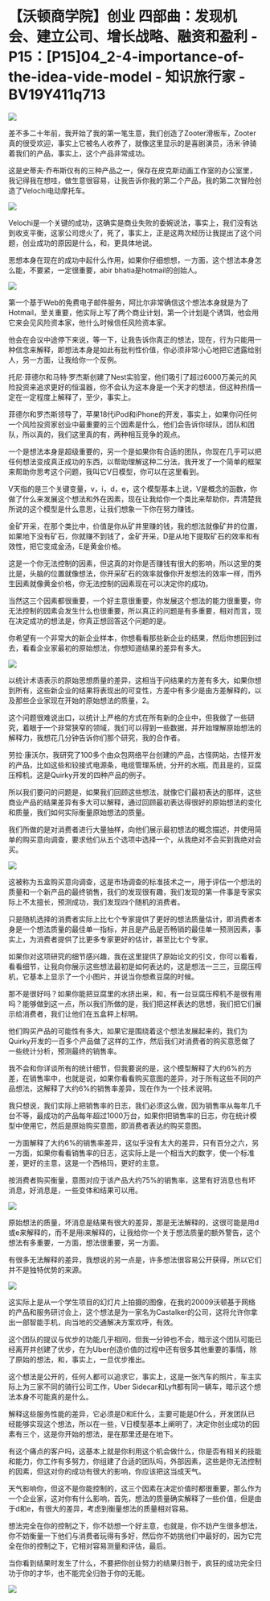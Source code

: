 # 【沃顿商学院】创业 四部曲：发现机会、建立公司、增长战略、融资和盈利 - P15：[P15]04_2-4-importance-of-the-idea-vide-model - 知识旅行家 - BV19Y411q713

![](img/c19004a21125587b302d8509d5130d3b_0.png)

差不多二十年前，我开始了我的第一笔生意，我们创造了Zooter滑板车，Zooter真的很受欢迎，事实上它被名人收养了，就像这里显示的是喜剧演员，汤米·钟骑着我们的产品，事实上，这个产品非常成功。

这是史蒂夫·乔布斯仅有的三种产品之一，保存在皮克斯动画工作室的办公室里，我记得我在想哇，做生意很容易，让我告诉你我的第二个产品，我的第二次冒险创造了Velochi电动摩托车。



![](img/c19004a21125587b302d8509d5130d3b_2.png)

Velochi是一个关键的成功，这确实是商业失败的委婉说法，事实上，我们没有达到收支平衡，这家公司熄火了，死了，事实上，正是这两次经历让我提出了这个问题，创业成功的原因是什么，和，更具体地说。

思想本身在现在的成功中起什么作用，如果你仔细想想，一方面，这个想法本身怎么能，不要紧，一定很重要，abir bhatia是hotmail的创始人。



![](img/c19004a21125587b302d8509d5130d3b_4.png)

第一个基于Web的免费电子邮件服务，阿比尔非常确信这个想法本身就是为了Hotmail，至关重要，他实际上写了两个商业计划，第一个计划是个诱饵，他会用它来会见风险资本家，他什么时候信任风险资本家。

他会在会议中途停下来说，等一下，让我告诉你真正的想法，现在，行为只能用一种信念来解释，即想法本身是如此有批判性价值，你必须非常小心地把它透露给别人，另一方面，让我给你一个反例。

托尼·菲德尔和马特·罗杰斯创建了Nest实验室，他们吸引了超过6000万美元的风险投资来追求更好的恒温器，你不会认为这本身是一个天才的想法，但这种热情一定在一定程度上解释了，至少，事实上。

菲德尔和罗杰斯领导了，苹果18代iPod和iPhone的开发，事实上，如果你问任何一个风险投资家创业中最重要的三个因素是什么，他们会告诉你球队，团队和团队，所以真的，我们这里真的有，两种相互竞争的观点。

一个是想法本身是超级重要的，另一个是如果你有合适的团队，你现在几乎可以把任何想法变成真正成功的东西，以帮助理解这种二分法，我开发了一个简单的框架来帮助你思考这个问题，我叫它V日模型，你可以在这里看到。

V天指的是三个关键变量，v，i，d，e，这个模型基本上说，V是概念的函数，你做了什么来发展这个想法和外在因素，现在让我给你一个类比来帮助你，弄清楚我所说的这个模型是什么意思，让我们想象一下你在努力赚钱。

金矿开采，在那个类比中，价值是你从矿井里赚的钱，我的想法就像矿井的位置，如果地下没有矿石，你就赚不到钱了，金矿开采，D是从地下提取矿石的效率和有效性，把它变成金汤，E是黄金价格。

这是一个你无法控制的因素，但这真的对你是否赚钱有很大的影响，所以这里的类比是，头脑的位置就像想法，你开采矿石的效率就像你开发想法的效率一样，而外生因素就像黄金价格，你无法控制的因素现在可以决定你的成功。

当然这三个因素都很重要，一个好主意很重要，你发展这个想法的能力很重要，你无法控制的因素会发生什么也很重要，所以真正的问题是有多重要，相对而言，现在决定成功的想法是，你真正想回答这个问题的是。

你希望有一个非常大的新企业样本，你想看看那些新企业的结果，然后你想回到过去，看看企业家最初的原始想法，你想知道结果的差异有多大。



![](img/c19004a21125587b302d8509d5130d3b_6.png)

以统计术语表示的原始思想质量的差异，这相当于问结果的方差有多大，如果你想到所有，这些新企业的结果将表现出的可变性，方差中有多少是由方差解释的，以及那些企业家现在开始的原始想法的质量，2。

这个问题很难说出口，以统计上严格的方式在所有新的企业中，但我做了一些研究，着眼于一个非常狭窄的领域，我们可以得到一些数据，并开始理解原始想法的解释力，我想花几分钟告诉你们那个研究，我的合作者。

劳拉·康沃尔，我研究了100多个由众包网络平台创建的产品，古怪网站，古怪开发的产品，比如这些和铰接式电源条，电缆管理系统，分开的水瓶，而且是的，豆腐压榨机，这是Quirky开发的四种产品的例子。

所以我们要问的问题是，如果我们回顾这些想法，就像它们最初表达的那样，这些商业产品的结果差异有多大可以解释，通过回顾最初表达得很好的原始想法的变化和质量，我们如何实际衡量原始想法的质量。

我们所做的是对消费者进行大量抽样，向他们展示最初想法的概念描述，并使用简单的购买意向调查，要求他们从五个选项中选择一个，从我绝对不会买到我绝对会买。



![](img/c19004a21125587b302d8509d5130d3b_8.png)

这被称为五盒购买意向调查，这是市场调查的标准技术之一，用于评估一个想法的质量和一个新产品的最终销售，我们的发现很有趣，我们发现的第一件事是专家实际上不太擅长，预测成功，我们发现四个随机的消费者。

只是随机选择的消费者实际上比七个专家提供了更好的想法质量估计，即消费者本身是一个想法质量的最佳单一指标，并且是产品是否畅销的最佳单一预测因素，事实上，为消费者提供了比更多专家更好的估计，甚至比七个专家。

如果你对这项研究的细节感兴趣，我在这里提供了原始论文的引文，你可以看看，看看细节，让我向你展示这些想法最初是如何表达的，这是想法一三三，豆腐压榨机，它基本上显示了一个小图片，并说当你想煮豆腐的时候。

那不是很好吗？如果你能把豆腐里的水挤出来，和，有一台豆腐压榨机不是很有用吗？能够做到这一点，所以我们所做的是，我们把这样表达的思想，我们把它们展示给消费者，我们让他们在五盒秤上标明。

他们购买产品的可能性有多大，如果它是围绕着这个想法发展起来的，我们为Quirky开发的一百多个产品做了这样的工作，然后我们对消费者的购买意愿做了一些统计分析，预测最终的销售率。

我不会和你详谈所有的统计细节，但我要说的是，这个模型解释了大约6%的方差，在销售率中，也就是说，如果你看看购买意图的差异，对于所有这些不同的产品想法，这解释了大约6%的销售率差异，现在作为一个技术说明。

我只想说，我们实际上把销售率的日志，我们必须这么做，因为销售率从每年几千台不等，最成功的产品每年超过1000万台，如果你把销售率的日志，你在统计模型中使用它，然后是原始购买意图，即消费者表达的购买意图。

一方面解释了大约6%的销售率差异，这似乎没有太大的差异，只有百分之六，另一方面，如果你看看销售率的日志，这实际上是一个相当大的数字，使一个标准差，更好的主意，这是一个西格玛，更好的主意。

按消费者购买衡量，意图对应于该产品大约75%的销售率，这里有好消息也有坏消息，好消息是，一些变体和结果可以用。



![](img/c19004a21125587b302d8509d5130d3b_10.png)

原始想法的质量，坏消息是结果有很大的差异，那是无法解释的，这很可能是用d或e来解释的，而不是用i来解释的，让我给你一个关于想法质量的额外警告，这个想法有多重要，一方面，想法很重要，另一方面。

有很多无法解释的差异，我想说的另一点是，许多想法很容易公开获得，所以它们并不是独特优势的来源。

![](img/c19004a21125587b302d8509d5130d3b_12.png)

这实际上是从一个学生项目的幻灯片上拍摄的图像，在我的20009沃顿基于网络的产品和服务研讨会上，这个想法是为一家名为Castalker的公司，这将允许你拿出一部智能手机，向当地的交通解决方案欢呼，有效。

这个团队的提议与优步的功能几乎相同，但我一分钟也不会，暗示这个团队可能已经离开并创建了优步，在为Uber创造价值的过程中还有很多其他重要的事情，除了原始的想法，和，事实上，一旦优步推出。

这个想法是公开的，任何人都可以追求它，事实上，这是一张汽车的照片，车主实际上为三家不同的骑行公司工作，Uber Sidecar和Lyft都有同一辆车，暗示这个想法本身不可能真的是什么。

解释这些服务性能的差异，它必须是D和E什么，主要可能是D什么，开发团队已经能够实现这个想法，所以在一些，V日模型基本上阐明了，决定你创业成功的因素有三个，这是你开始的想法，是在那里还是在地下。

有这个痛点的客户吗，这基本上就是你利用这个机会做什么，你是否有相关的技能和能力，你工作有多努力，你组建了合适的团队吗，外部因素，这些是你无法控制的因素，但这对你的成功有很大的影响，你应该把这当成天气。

天气影响你，但这不是你能控制的，这三个因素在决定价值时都很重要，那么作为一个企业家，这对你有什么影响，首先，想法的质量确实解释了一些价值，但是由于d和e，有很大的差异，考虑到衡量想法的质量相对容易。

想法完全在你的控制之下，你不妨想一个好主意，也就是，你不妨产生很多想法，你不妨衡量一下他们与消费者玩得有多好，然后你不妨挑他们中最好的，因为它完全在你的控制之下，它相对容易测量和评估，最后。

当你看到结果时发生了什么，不要把你创业努力的结果归咎于，疯狂的成功完全归功于你的才华，也不能完全归咎于你的无能。



![](img/c19004a21125587b302d8509d5130d3b_14.png)